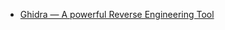 - [Ghidra — A powerful Reverse Engineering Tool](https://infosecwriteups.com/ghidra-a-powerful-reverse-engineering-tool-f8ea52a2bfd3)